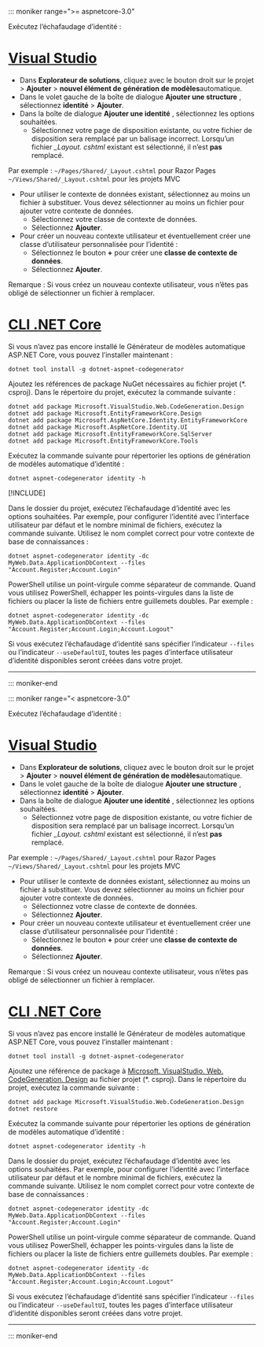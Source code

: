 ::: moniker range=">= aspnetcore-3.0"

Exécutez l’échafaudage d’identité :

# <a name="visual-studio"></a>[Visual Studio](#tab/visual-studio)

* Dans **Explorateur de solutions**, cliquez avec le bouton droit sur le projet > **Ajouter** > **nouvel élément de génération de modèles**automatique.
* Dans le volet gauche de la boîte de dialogue **Ajouter une structure** , sélectionnez **identité** > **Ajouter**.
* Dans la boîte de dialogue **Ajouter une identité** , sélectionnez les options souhaitées.
  * Sélectionnez votre page de disposition existante, ou votre fichier de disposition sera remplacé par un balisage incorrect. Lorsqu’un fichier *\_Layout. cshtml* existant est sélectionné, il n’est **pas** remplacé.

 Par exemple : `~/Pages/Shared/_Layout.cshtml` pour Razor Pages `~/Views/Shared/_Layout.cshtml` pour les projets MVC
* Pour utiliser le contexte de données existant, sélectionnez au moins un fichier à substituer. Vous devez sélectionner au moins un fichier pour ajouter votre contexte de données.
  * Sélectionnez votre classe de contexte de données.
  * Sélectionnez **Ajouter**.
* Pour créer un nouveau contexte utilisateur et éventuellement créer une classe d’utilisateur personnalisée pour l’identité :
  * Sélectionnez le bouton **+** pour créer une **classe de contexte de données**.
  * Sélectionnez **Ajouter**.

Remarque : Si vous créez un nouveau contexte utilisateur, vous n’êtes pas obligé de sélectionner un fichier à remplacer.

# <a name="net-core-cli"></a>[CLI .NET Core](#tab/netcore-cli)

Si vous n’avez pas encore installé le Générateur de modèles automatique ASP.NET Core, vous pouvez l’installer maintenant :

```dotnetcli
dotnet tool install -g dotnet-aspnet-codegenerator
```

Ajoutez les références de package NuGet nécessaires au fichier projet (\*. csproj). Dans le répertoire du projet, exécutez la commande suivante :

```dotnetcli
dotnet add package Microsoft.VisualStudio.Web.CodeGeneration.Design
dotnet add package Microsoft.EntityFrameworkCore.Design
dotnet add package Microsoft.AspNetCore.Identity.EntityFrameworkCore
dotnet add package Microsoft.AspNetCore.Identity.UI
dotnet add package Microsoft.EntityFrameworkCore.SqlServer
dotnet add package Microsoft.EntityFrameworkCore.Tools
```

Exécutez la commande suivante pour répertorier les options de génération de modèles automatique d’identité :

```dotnetcli
dotnet aspnet-codegenerator identity -h
```

[!INCLUDE[](~/includes/scaffoldTFM.md)]

Dans le dossier du projet, exécutez l’échafaudage d’identité avec les options souhaitées. Par exemple, pour configurer l’identité avec l’interface utilisateur par défaut et le nombre minimal de fichiers, exécutez la commande suivante. Utilisez le nom complet correct pour votre contexte de base de connaissances :

```dotnetcli
dotnet aspnet-codegenerator identity -dc MyWeb.Data.ApplicationDbContext --files "Account.Register;Account.Login"
```

PowerShell utilise un point-virgule comme séparateur de commande. Quand vous utilisez PowerShell, échapper les points-virgules dans la liste de fichiers ou placer la liste de fichiers entre guillemets doubles. Par exemple :

```dotnetcli
dotnet aspnet-codegenerator identity -dc MyWeb.Data.ApplicationDbContext --files "Account.Register;Account.Login;Account.Logout"
```

Si vous exécutez l’échafaudage d’identité sans spécifier l’indicateur `--files` ou l’indicateur `--useDefaultUI`, toutes les pages d’interface utilisateur d’identité disponibles seront créées dans votre projet.

---

::: moniker-end

::: moniker range="< aspnetcore-3.0"

Exécutez l’échafaudage d’identité :

# <a name="visual-studio"></a>[Visual Studio](#tab/visual-studio)

* Dans **Explorateur de solutions**, cliquez avec le bouton droit sur le projet > **Ajouter** > **nouvel élément de génération de modèles**automatique.
* Dans le volet gauche de la boîte de dialogue **Ajouter une structure** , sélectionnez **identité** > **Ajouter**.
* Dans la boîte de dialogue **Ajouter une identité** , sélectionnez les options souhaitées.
  * Sélectionnez votre page de disposition existante, ou votre fichier de disposition sera remplacé par un balisage incorrect. Lorsqu’un fichier *\_Layout. cshtml* existant est sélectionné, il n’est **pas** remplacé.

 Par exemple : `~/Pages/Shared/_Layout.cshtml` pour Razor Pages `~/Views/Shared/_Layout.cshtml` pour les projets MVC
* Pour utiliser le contexte de données existant, sélectionnez au moins un fichier à substituer. Vous devez sélectionner au moins un fichier pour ajouter votre contexte de données.
  * Sélectionnez votre classe de contexte de données.
  * Sélectionnez **Ajouter**.
* Pour créer un nouveau contexte utilisateur et éventuellement créer une classe d’utilisateur personnalisée pour l’identité :
  * Sélectionnez le bouton **+** pour créer une **classe de contexte de données**.
  * Sélectionnez **Ajouter**.

Remarque : Si vous créez un nouveau contexte utilisateur, vous n’êtes pas obligé de sélectionner un fichier à remplacer.

# <a name="net-core-cli"></a>[CLI .NET Core](#tab/netcore-cli)

Si vous n’avez pas encore installé le Générateur de modèles automatique ASP.NET Core, vous pouvez l’installer maintenant :

```dotnetcli
dotnet tool install -g dotnet-aspnet-codegenerator
```

Ajoutez une référence de package à [Microsoft. VisualStudio. Web. CodeGeneration. Design](https://www.nuget.org/packages/Microsoft.VisualStudio.Web.CodeGeneration.Design/) au fichier projet (\*. csproj). Dans le répertoire du projet, exécutez la commande suivante :

```dotnetcli
dotnet add package Microsoft.VisualStudio.Web.CodeGeneration.Design
dotnet restore
```

Exécutez la commande suivante pour répertorier les options de génération de modèles automatique d’identité :

```dotnetcli
dotnet aspnet-codegenerator identity -h
```

Dans le dossier du projet, exécutez l’échafaudage d’identité avec les options souhaitées. Par exemple, pour configurer l’identité avec l’interface utilisateur par défaut et le nombre minimal de fichiers, exécutez la commande suivante. Utilisez le nom complet correct pour votre contexte de base de connaissances :

```dotnetcli
dotnet aspnet-codegenerator identity -dc MyWeb.Data.ApplicationDbContext --files "Account.Register;Account.Login"
```

PowerShell utilise un point-virgule comme séparateur de commande. Quand vous utilisez PowerShell, échapper les points-virgules dans la liste de fichiers ou placer la liste de fichiers entre guillemets doubles. Par exemple :

```dotnetcli
dotnet aspnet-codegenerator identity -dc MyWeb.Data.ApplicationDbContext --files "Account.Register;Account.Login;Account.Logout"
```

Si vous exécutez l’échafaudage d’identité sans spécifier l’indicateur `--files` ou l’indicateur `--useDefaultUI`, toutes les pages d’interface utilisateur d’identité disponibles seront créées dans votre projet.

---

::: moniker-end